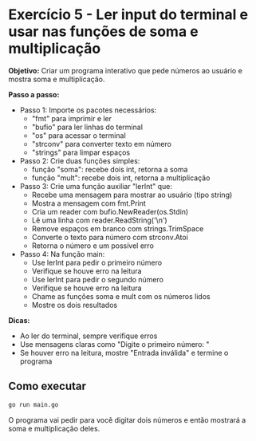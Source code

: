 # Exercício 5 - Ler input do terminal e usar nas funções de soma e multiplicação

**Objetivo:** Criar um programa interativo que pede números ao usuário e mostra soma e multiplicação.

**Passo a passo:**
- Passo 1: Importe os pacotes necessários:
  - "fmt" para imprimir e ler
  - "bufio" para ler linhas do terminal
  - "os" para acessar o terminal
  - "strconv" para converter texto em número
  - "strings" para limpar espaços
- Passo 2: Crie duas funções simples:
  - função "soma": recebe dois int, retorna a soma
  - função "mult": recebe dois int, retorna a multiplicação
- Passo 3: Crie uma função auxiliar "lerInt" que:
  - Recebe uma mensagem para mostrar ao usuário (tipo string)
  - Mostra a mensagem com fmt.Print
  - Cria um reader com bufio.NewReader(os.Stdin)
  - Lê uma linha com reader.ReadString('\n')
  - Remove espaços em branco com strings.TrimSpace
  - Converte o texto para número com strconv.Atoi
  - Retorna o número e um possível erro
- Passo 4: Na função main:
  - Use lerInt para pedir o primeiro número
  - Verifique se houve erro na leitura
  - Use lerInt para pedir o segundo número
  - Verifique se houve erro na leitura
  - Chame as funções soma e mult com os números lidos
  - Mostre os dois resultados

**Dicas:**
- Ao ler do terminal, sempre verifique erros
- Use mensagens claras como "Digite o primeiro número: "
- Se houver erro na leitura, mostre "Entrada inválida" e termine o programa

## Como executar

```bash
go run main.go
```

O programa vai pedir para você digitar dois números e então mostrará a soma e multiplicação deles.